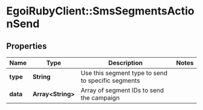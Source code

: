 # EgoiRubyClient::SmsSegmentsActionSend

## Properties
Name | Type | Description | Notes
------------ | ------------- | ------------- | -------------
**type** | **String** | Use this segment type to send to specific segments | 
**data** | **Array&lt;String&gt;** | Array of segment IDs to send the campaign | 


